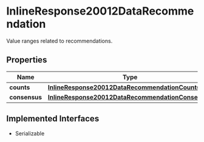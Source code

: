 

# InlineResponse20012DataRecommendation

Value ranges related to recommendations.

## Properties

Name | Type | Description | Notes
------------ | ------------- | ------------- | -------------
**counts** | [**InlineResponse20012DataRecommendationCounts**](InlineResponse20012DataRecommendationCounts.md) |  |  [optional]
**consensus** | [**InlineResponse20012DataRecommendationConsensus**](InlineResponse20012DataRecommendationConsensus.md) |  |  [optional]


## Implemented Interfaces

* Serializable


